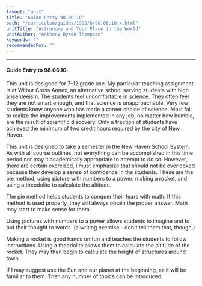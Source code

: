 ```yaml
---
layout: "unit"
title: "Guide Entry 98.06.10"
path: "/curriculum/guides/1998/6/98.06.10.x.html"
unitTitle: "Astronomy and Your Place in the World"
unitAuthor: "Anthony Byron Thompson"
keywords: ""
recommendedFor: ""
---
```

<body>
<hr/>
 <h4>
  Guide Entry to 98.06.10:
 </h4>
 This unit is designed for 7-12 grade use.  My particular teaching assignment is at Wilbur Cross Annex, an alternative school serving students with high absenteeism.  The students feel uncomfortable in science.  They often feel they are not smart enough, and that science is unapproachable.  Very few students know anyone who has made a career choice of science.  Most fail to realize the improvements implemented in any job, no matter how humble, are the result of scientific discovery.  Only a fraction of students have achieved the minimum of two credit hours required by the city of New Haven.
 <p>
  This unit is designed to take a semester in the New Haven School System.  As with all course outlines, not everything can be accomplished in this time period nor may it academically appropriate to attempt to do so.  However, there are certain exercised, I must emphasize that should not be overlooked because they develop a sense of confidence in the students.  These are the pie method, using picture with numbers to a power, making a rocket, and using a theodolite to calculate the altitude.
 </p>
 <p>
  The pie method helps students to conquer their fears with math.  If this method is used properly, they will always obtain the proper answer.  Math may start to make sense for them.
 </p>
 <p>
  Using pictures with numbers to a power allows students to imagine and to put their thought to words.  (a writing exercise - don't tell them that, though.)
 </p>
 <p>
  Making a rocket is good hands on fun and teaches the students to follow instructions.  Using a theodolite allows them to calculate the altitude of the rocket.  They may then begin to calculate the height of structures around town.
 </p>
 <p>
  If I may suggest use the Sun and our planet at the beginning, as it will be familiar to them.  Then any number of topics can be introduced.
 </p>

</body>